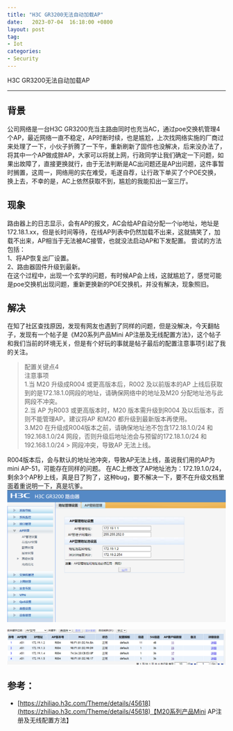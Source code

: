 ```yaml
---
title: "H3C GR3200无法自动加载AP"
date:   2023-07-04  16:18:00 +0800
layout: post
tag:
- Iot
categories:
- Security
---
```


H3C GR3200无法自动加载AP

------

## 背景
公司网络是一台H3C GR3200充当主路由同时也充当AC，通过poe交换机管理4个AP，最近网络一直不稳定，AP时断时续，也是尴尬，上次找网络实施的厂商过来处理了一下，小伙子折腾了一下午，重新刷新了固件也没解决，后来没办法了，将其中一个AP做成胖AP，大家可以将就上网，行政同学让我们确定一下问题，如果出故障了，直接更换就行，由于无法判断是AC出问题还是AP出问题，这件事暂时搁置，这周一，网络用的实在难受，毛遂自荐，让行政下单买了个POE交换，换上去，不幸的是，AC上依然获取不到，尴尬的我能扣出一室三厅。

## 现象
路由器上的日志显示，会有AP的报文，AC会给AP自动分配一个ip地址，地址是172.18.1.xx，但是长时间等待，在线AP列表中仍然加载不出来，这就搞笑了，加载不出来，AP相当于无法被AC接管，也就没法启动AP和下发配置。
尝试的方法包括：        
1、将AP恢复出厂设置。   
2、路由器固件升级到最新。   
在这个过程中，出现一个玄学的问题，有时候AP会上线，这就尴尬了，感觉可能是poe交换机出现问题，重新更换新的POE交换机，并没有解决，现象照旧。


## 解决
在知了社区查找原因，发现有网友也遇到了同样的问题，但是没解决，今天翻帖子，发现有一个帖子是《M20系列产品Mini AP注册及无线配置方法》，这个帖子和我们当前的环境无关，但是有个好玩的事就是帖子最后的配置注意事项引起了我的关注。

> 配置关键点4        
> 注意事项      
>    1.当 M20 升级成R004 或更高版本后，R002 及以前版本的AP 上线后获取到的是172.18.1.0网段的地址，请确保网络中的地址及M20 分配地址池与此网段不冲突。     
>    2.当 AP 为R003 或更高版本时，M20 版本需升级到R004 及以后版本，否则不能管理AP。建议将AP 和M20 都升级到最新版本再使用。      
>    3.M20 在升级成R004版本之前，请确保地址池不包含172.18.1.0/24 和192.168.1.0/24 网段，否则升级后地址池会与预留的172.18.1.0/24 和192.168.1.0/24 > 网段冲突，导致AP 无法上线。

R004版本后，会与默认的地址池冲突，导致AP无法上线，虽说我们用的AP为mini AP-51，可能存在同样的问题。
在AC上修改了AP地址池为：172.19.1.0/24，剩余3个AP秒上线，真是日了狗了，这种bug，要不解决一下，要不在升级文档里面着重说明一下，真是坑爹。
![h3c gr3200配置](/img/20230613-01.png)

![h3c gr3200 AP自动上线 ](/img/20230613-02.png)

## 参考：
- [https://zhiliao.h3c.com/Theme/details/45618](https://zhiliao.h3c.com/Theme/details/45618)【M20系列产品Mini AP注册及无线配置方法】
